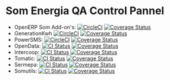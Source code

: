 # Som Energia QA Control Pannel

- OpenERP Som Add-on's: 
[![CircleCI](https://circleci.com/gh/Som-Energia/openerp_som_addons.svg?style=svg)](https://circleci.com/gh/Som-Energia/openerp_som_addons)
[![Coverage Status](https://coveralls.io/repos/github/Som-Energia/openerp_som_addons/badge.svg?branch=main)](https://coveralls.io/github/Som-Energia/openerp_som_addons?branch=main)
- GenerationKwh
[![CircleCI](https://circleci.com/gh/Som-Energia/somenergia-generationkwh.svg?style=svg)](https://circleci.com/gh/Som-Energia/somenergia-generationkwh)
[![Coverage Status](https://coveralls.io/repos/github/Som-Energia/somenergia-generationkwh/badge.svg?branch=master)](https://coveralls.io/github/Som-Energia/somenergia-generationkwh?branch=master)
- PowerSMS: 
[![CircleCI](https://circleci.com/gh/Som-Energia/powersms.svg?style=svg)](https://circleci.com/gh/Som-Energia/powersms)
[![Coverage Status](https://coveralls.io/repos/github/Som-Energia/powersms/badge.svg?branch=main)](https://coveralls.io/github/Som-Energia/powersms?branch=main)
- OpenData:
  [![CI Status](https://github.com/Som-Energia/somenergia-opendata/actions/workflows/main.yml/badge.svg)](https://github.com/Som-Energia/somenergia-opendata/actions/workflows/main.yml)
  [![Coverage Status](https://coveralls.io/repos/github/Som-Energia/somenergia-opendata/badge.svg?branch=master)](https://coveralls.io/github/Som-Energia/somenergia-opendata?branch=master)
- Intercoop:
  [![CI Status](https://github.com/Som-Energia/intercoop/actions/workflows/main.yml/badge.svg)](https://github.com/Som-Energia/intercoop/actions/workflows/main.yml)
  [![Coverage Status](https://coveralls.io/repos/github/Som-Energia/intercoop/badge.svg?branch=master)](https://coveralls.io/github/Som-Energia/intercoop?branch=master)
- Tomatic:
  [![CI Status](https://github.com/Som-Energia/somenergia-tomatic/actions/workflows/main.yml/badge.svg)](https://github.com/Som-Energia/somenergia-tomatic/actions/workflows/main.yml)
  [![Coverage Status](https://coveralls.io/repos/github/Som-Energia/somenergia-tomatic/badge.svg?branch=master)](https://coveralls.io/github/Som-Energia/somenergia-tomatic?branch=master)
- Sermepa:
  [![CI Status](https://github.com/Som-Energia/sermepa/actions/workflows/main.yml/badge.svg)](https://github.com/Som-Energia/sermepa/actions/workflows/main.yml)
  [![Coverage Status](https://coveralls.io/repos/github/Som-Energia/sermepa/badge.svg?branch=master)](https://coveralls.io/github/Som-Energia/sermepa?branch=master)
- Somutils:
  [![CI Status](https://github.com/Som-Energia/somenergia-utils/actions/workflows/main.yml/badge.svg)](https://github.com/Som-Energia/somenergia-utils/actions/workflows/main.yml)
  [![Coverage Status](https://coveralls.io/repos/github/Som-Energia/somenergia-utils/badge.svg?branch=master)](https://coveralls.io/github/Som-Energia/somenergia-utils?branch=master)


